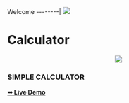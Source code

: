 Welcome
--------|
![](https://media.tenor.com/iVCiM9W7cvYAAAAd/welcome.gif)

# Calculator
<p align="center"><img src="put link">

### SIMPLE CALCULATOR

<a href="https://u7p4l-in.github.io/Portfolio/"><strong>➥ Live Demo</strong></a>
